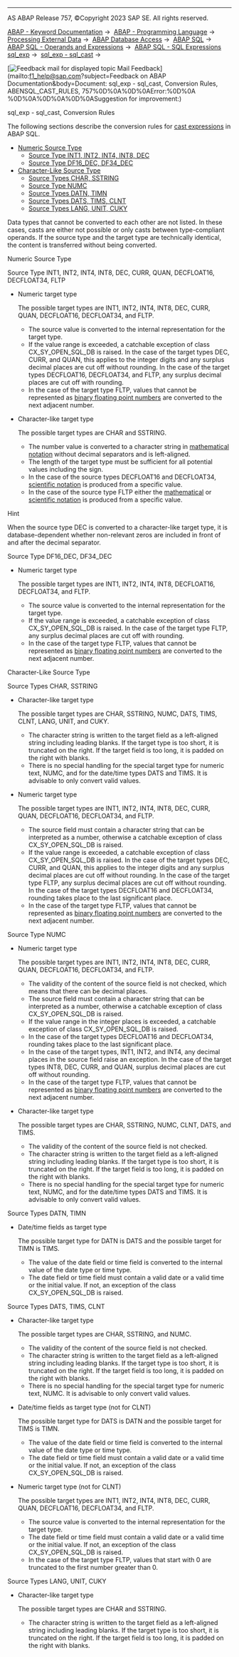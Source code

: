   

* * *

AS ABAP Release 757, ©Copyright 2023 SAP SE. All rights reserved.

[ABAP - Keyword Documentation](javascript:call_link\('abenabap.htm'\)) →  [ABAP - Programming Language](javascript:call_link\('abenabap_reference.htm'\)) →  [Processing External Data](javascript:call_link\('abenabap_language_external_data.htm'\)) →  [ABAP Database Access](javascript:call_link\('abendb_access.htm'\)) →  [ABAP SQL](javascript:call_link\('abenabap_sql.htm'\)) →  [ABAP SQL - Operands and Expressions](javascript:call_link\('abenabap_sql_operands.htm'\)) →  [ABAP SQL - SQL Expressions sql\_exp](javascript:call_link\('abapsql_expr.htm'\)) →  [sql\_exp - sql\_cast](javascript:call_link\('abensql_cast.htm'\)) → 

 [![](Mail.gif?object=Mail.gif&sap-language=EN "Feedback mail for displayed topic") Mail Feedback](mailto:f1_help@sap.com?subject=Feedback on ABAP Documentation&body=Document: sql_exp - sql_cast, Conversion Rules, ABENSQL_CAST_RULES, 757%0D%0A%0D%0AError:%0D%0A
%0D%0A%0D%0A%0D%0ASuggestion for improvement:)

sql\_exp - sql\_cast, Conversion Rules

The following sections describe the conversion rules for [cast expressions](javascript:call_link\('abensql_cast.htm'\)) in ABAP SQL.

-   [Numeric Source Type](#@@ITOC@@ABENSQL_CAST_RULES_1)
    -   [Source Type INT1, INT2, INT4, INT8, DEC](#@@ITOC@@ABENSQL_CAST_RULES_2)
    -   [Source Type DF16\_DEC, DF34\_DEC](#@@ITOC@@ABENSQL_CAST_RULES_3)
-   [Character-Like Source Type](#@@ITOC@@ABENSQL_CAST_RULES_4)
    -   [Source Types CHAR, SSTRING](#@@ITOC@@ABENSQL_CAST_RULES_5)
    -   [Source Type NUMC](#@@ITOC@@ABENSQL_CAST_RULES_6)
    -   [Source Types DATN, TIMN](#@@ITOC@@ABENSQL_CAST_RULES_7)
    -   [Source Types DATS, TIMS, CLNT](#@@ITOC@@ABENSQL_CAST_RULES_8)
    -   [Source Types LANG, UNIT, CUKY](#@@ITOC@@ABENSQL_CAST_RULES_9)

Data types that cannot be converted to each other are not listed. In these cases, casts are either not possible or only casts between type-compliant operands. If the source type and the target type are technically identical, the content is transferred without being converted.

Numeric Source Type   

Source Type INT1, INT2, INT4, INT8, DEC, CURR, QUAN, DECFLOAT16, DECFLOAT34, FLTP   

-   Numeric target type
    
    The possible target types are INT1, INT2, INT4, INT8, DEC, CURR, QUAN, DECFLOAT16, DECFLOAT34, and FLTP.
    
    -   The source value is converted to the internal representation for the target type.
    -   If the value range is exceeded, a catchable exception of class CX\_SY\_OPEN\_SQL\_DB is raised. In the case of the target types DEC, CURR, and QUAN, this applies to the integer digits and any surplus decimal places are cut off without rounding. In the case of the target types DECFLOAT16, DECFLOAT34, and FLTP, any surplus decimal places are cut off with rounding.
    -   In the case of the target type FLTP, values that cannot be represented as [binary floating point numbers](javascript:call_link\('abenbinfloat_glosry.htm'\) "Glossary Entry") are converted to the next adjacent number.
-   Character-like target type
    
    The possible target types are CHAR and SSTRING.
    
    -   The number value is converted to a character string in [mathematical notation](javascript:call_link\('abenmathematical_notation_glosry.htm'\) "Glossary Entry") without decimal separators and is left-aligned.
    -   The length of the target type must be sufficient for all potential values including the sign.
    -   In the case of the source types DECFLOAT16 and DECFLOAT34, [scientific notation](javascript:call_link\('abenscientific_notation_glosry.htm'\) "Glossary Entry") is produced from a specific value.
    -   In the case of the source type FLTP either the [mathematical](javascript:call_link\('abenmathematical_notation_glosry.htm'\) "Glossary Entry") or [scientific notation](javascript:call_link\('abenscientific_notation_glosry.htm'\) "Glossary Entry") is produced from a specific value.

Hint

When the source type DEC is converted to a character-like target type, it is database-dependent whether non-relevant zeros are included in front of and after the decimal separator.

Source Type DF16\_DEC, DF34\_DEC   

-   Numeric target type
    
    The possible target types are INT1, INT2, INT4, INT8, DECFLOAT16, DECFLOAT34, and FLTP.
    
    -   The source value is converted to the internal representation for the target type.
    -   If the value range is exceeded, a catchable exception of class CX\_SY\_OPEN\_SQL\_DB is raised. In the case of the target type FLTP, any surplus decimal places are cut off with rounding.
    -   In the case of the target type FLTP, values that cannot be represented as [binary floating point numbers](javascript:call_link\('abenbinfloat_glosry.htm'\) "Glossary Entry") are converted to the next adjacent number.

Character-Like Source Type   

Source Types CHAR, SSTRING   

-   Character-like target type
    
    The possible target types are CHAR, SSTRING, NUMC, DATS, TIMS, CLNT, LANG, UNIT, and CUKY.
    
    -   The character string is written to the target field as a left-aligned string including leading blanks. If the target type is too short, it is truncated on the right. If the target field is too long, it is padded on the right with blanks.
    -   There is no special handling for the special target type for numeric text, NUMC, and for the date/time types DATS and TIMS. It is advisable to only convert valid values.
-   Numeric target type
    
    The possible target types are INT1, INT2, INT4, INT8, DEC, CURR, QUAN, DECFLOAT16, DECFLOAT34, and FLTP.
    
    -   The source field must contain a character string that can be interpreted as a number, otherwise a catchable exception of class CX\_SY\_OPEN\_SQL\_DB is raised.
    -   If the value range is exceeded, a catchable exception of class CX\_SY\_OPEN\_SQL\_DB is raised. In the case of the target types DEC, CURR, and QUAN, this applies to the integer digits and any surplus decimal places are cut off without rounding. In the case of the target type FLTP, any surplus decimal places are cut off without rounding. In the case of the target types DECFLOAT16 and DECFLOAT34, rounding takes place to the last significant place.
    -   In the case of the target type FLTP, values that cannot be represented as [binary floating point numbers](javascript:call_link\('abenbinfloat_glosry.htm'\) "Glossary Entry") are converted to the next adjacent number.

Source Type NUMC   

-   Numeric target type
    
    The possible target types are INT1, INT2, INT4, INT8, DEC, CURR, QUAN, DECFLOAT16, DECFLOAT34, and FLTP.
    
    -   The validity of the content of the source field is not checked, which means that there can be decimal places.
    -   The source field must contain a character string that can be interpreted as a number, otherwise a catchable exception of class CX\_SY\_OPEN\_SQL\_DB is raised.
    -   If the value range in the integer places is exceeded, a catchable exception of class CX\_SY\_OPEN\_SQL\_DB is raised.
    -   In the case of the target types DECFLOAT16 and DECFLOAT34, rounding takes place to the last significant place.
    -   In the case of the target types, INT1, INT2, and INT4, any decimal places in the source field raise an exception. In the case of the target types INT8, DEC, CURR, and QUAN, surplus decimal places are cut off without rounding.
    -   In the case of the target type FLTP, values that cannot be represented as [binary floating point numbers](javascript:call_link\('abenbinfloat_glosry.htm'\) "Glossary Entry") are converted to the next adjacent number.
-   Character-like target type
    
    The possible target types are CHAR, SSTRING, NUMC, CLNT, DATS, and TIMS.
    
    -   The validity of the content of the source field is not checked.
    -   The character string is written to the target field as a left-aligned string including leading blanks. If the target type is too short, it is truncated on the right. If the target field is too long, it is padded on the right with blanks.
    -   There is no special handling for the special target type for numeric text, NUMC, and for the date/time types DATS and TIMS. It is advisable to only convert valid values.

Source Types DATN, TIMN   

-   Date/time fields as target type
    
    The possible target type for DATN is DATS and the possible target for TIMN is TIMS.
    
    -   The value of the date field or time field is converted to the internal value of the date type or time type.
    -   The date field or time field must contain a valid date or a valid time or the initial value. If not, an exception of the class CX\_SY\_OPEN\_SQL\_DB is raised.

Source Types DATS, TIMS, CLNT   

-   Character-like target type
    
    The possible target types are CHAR, SSTRING, and NUMC.
    
    -   The validity of the content of the source field is not checked.
    -   The character string is written to the target field as a left-aligned string including leading blanks. If the target type is too short, it is truncated on the right. If the target field is too long, it is padded on the right with blanks.
    -   There is no special handling for the special target type for numeric text, NUMC. It is advisable to only convert valid values.
-   Date/time fields as target type (not for CLNT)
    
    The possible target type for DATS is DATN and the possible target for TIMS is TIMN.
    
    -   The value of the date field or time field is converted to the internal value of the date type or time type.
    -   The date field or time field must contain a valid date or a valid time or the initial value. If not, an exception of the class CX\_SY\_OPEN\_SQL\_DB is raised.
-   Numeric target type (not for CLNT)
    
    The possible target types are INT1, INT2, INT4, INT8, DEC, CURR, QUAN, DECFLOAT16, DECFLOAT34, and FLTP.
    
    -   The source value is converted to the internal representation for the target type.
    -   The date field or time field must contain a valid date or a valid time or the initial value. If not, an exception of the class CX\_SY\_OPEN\_SQL\_DB is raised.
    -   In the case of the target type FLTP, values that start with 0 are truncated to the first number greater than 0.

Source Types LANG, UNIT, CUKY   

-   Character-like target type
    
    The possible target types are CHAR and SSTRING.
    
    -   The character string is written to the target field as a left-aligned string including leading blanks. If the target type is too short, it is truncated on the right. If the target field is too long, it is padded on the right with blanks.